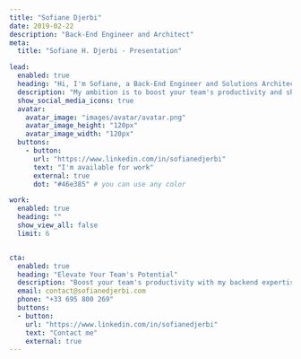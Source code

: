 ```yaml
---
title: "Sofiane Djerbi"
date: 2019-02-22
description: "Back-End Engineer and Architect"
meta:
  title: "Sofiane H. Djerbi - Presentation"

lead:
  enabled: true
  heading: "Hi, I'm Sofiane, a Back-End Engineer and Solutions Architect."
  description: "My ambition is to boost your team's productivity and sharpen decision-making, ensuring your goals are met more swiftly."
  show_social_media_icons: true
  avatar:
    avatar_image: "images/avatar/avatar.png"
    avatar_image_height: "120px"
    avatar_image_width: "120px"
  buttons: 
    - button: 
      url: "https://www.linkedin.com/in/sofianedjerbi"
      text: "I'm available for work"
      external: true
      dot: "#46e385" # you can use any color

work:
  enabled: true
  heading: ""
  show_view_all: false
  limit: 6


cta:
  enabled: true
  heading: "Elevate Your Team's Potential"
  description: "Boost your team's productivity with my backend expertise. Start today!"
  email: contact@sofianedjerbi.com
  phone: "+33 695 800 269"
  buttons:
  - button: 
    url: "https://www.linkedin.com/in/sofianedjerbi"
    text: "Contact me"
    external: true
---
```

